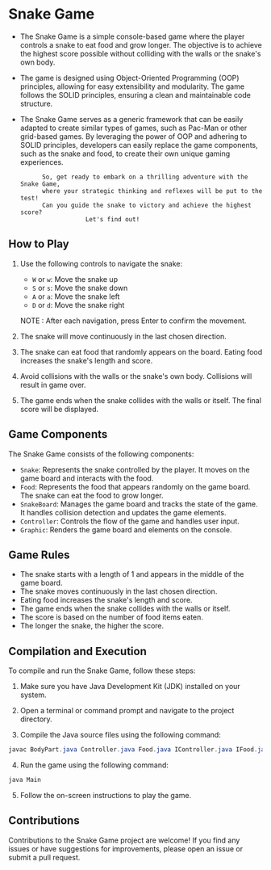 # Snake Game



- The Snake Game is a simple console-based game where the player controls a snake to eat food and grow longer. The objective is to achieve the highest score possible without colliding with the walls or the snake's own body.

- The game is designed using Object-Oriented Programming (OOP) principles, allowing for easy extensibility and modularity. The game follows the SOLID principles, ensuring a clean and maintainable code structure.

- The Snake Game serves as a generic framework that can be easily adapted to create similar types of games, such as Pac-Man or other grid-based games. By leveraging the power of OOP and adhering to SOLID principles, developers can easily replace the game components, such as the snake and food, to create their own unique gaming experiences.



			So, get ready to embark on a thrilling adventure with the Snake Game,
			where your strategic thinking and reflexes will be put to the test!
			Can you guide the snake to victory and achieve the highest score?
						Let's find out!

## How to Play

1. Use the following controls to navigate the snake:
   - `W` or `w`: Move the snake up
   - `S` or `s`: Move the snake down
   - `A` or `a`: Move the snake left
   - `D` or `d`: Move the snake right
   
   NOTE : After each navigation, press Enter to confirm the movement.

2. The snake will move continuously in the last chosen direction.

3. The snake can eat food that randomly appears on the board. Eating food increases the snake's length and score.

4. Avoid collisions with the walls or the snake's own body. Collisions will result in game over.

5. The game ends when the snake collides with the walls or itself. The final score will be displayed.

## Game Components

The Snake Game consists of the following components:

- `Snake`: Represents the snake controlled by the player. It moves on the game board and interacts with the food.
- `Food`: Represents the food that appears randomly on the game board. The snake can eat the food to grow longer.
- `SnakeBoard`: Manages the game board and tracks the state of the game. It handles collision detection and updates the game elements.
- `Controller`: Controls the flow of the game and handles user input.
- `Graphic`: Renders the game board and elements on the console.

## Game Rules

- The snake starts with a length of 1 and appears in the middle of the game board.
- The snake moves continuously in the last chosen direction.
- Eating food increases the snake's length and score.
- The game ends when the snake collides with the walls or itself.
- The score is based on the number of food items eaten.
- The longer the snake, the higher the score.

## Compilation and Execution

To compile and run the Snake Game, follow these steps:

1. Make sure you have Java Development Kit (JDK) installed on your system.

2. Open a terminal or command prompt and navigate to the project directory.

3. Compile the Java source files using the following command:

``` java 
javac BodyPart.java Controller.java Food.java IController.java IFood.java IGame.java IGraphic.java Main.java SnakeBoard.java Snake.java
```

4. Run the game using the following command:

``` java 
java Main
```

5. Follow the on-screen instructions to play the game.

## Contributions

Contributions to the Snake Game project are welcome! If you find any issues or have suggestions for improvements, please open an issue or submit a pull request.



